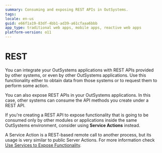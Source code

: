 ```yaml
---
summary: Consuming and exposing REST APIs in OutSystems.
tags: 
locale: en-us
guid: e66f1a19-83df-4bb1-ad39-a61cfaaa6bbb
app_type: traditional web apps, mobile apps, reactive web apps
platform-version: o11
---
```


# REST

You can integrate your OutSystems applications with REST APIs provided by other systems, or even by other OutSystems applications. Use this functionality either to obtain data from those systems or to request them to perform some action.

You can also expose REST APIs in your OutSystems applications. In this case, other systems can consume the API methods you create under a REST API.

<div class="info" markdown="1">

If you're creating a REST API to expose functionality that is going to be consumed only by other modules or applications inside the same OutSystems environment, consider using **Service Actions** instead.

A Service Action is a REST-based remote call to another process, but its usage is very similar to public Server Actions. For more information check [Use Services to Expose Functionality](../../develop/reuse-and-refactor/services.md).

</div>
